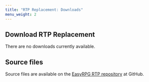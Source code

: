 ```yaml
---
title: "RTP Replacement: Downloads"
menu_weight: 2
---
```

<div class="info" markdown="1">

## Download RTP Replacement

There are no downloads currently available.

</div>
<div class="info" markdown="1">

## Source files

Source files are available on the [EasyRPG RTP repository] at GitHub.

[EasyRPG RTP repository]: https://github.com/EasyRPG/RTP

</div>